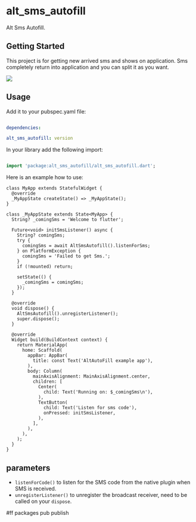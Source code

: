 # alt_sms_autofill

Alt Sms Autofill.

## Getting Started

This project is for getting new arrived sms and shows on application. Sms completely return into application and you can split it as you want.

![](https://raw.githubusercontent.com/tazik561/alt_sms_auto_fill/main/images/alt_sms_autofill.gif?raw=true) 

## Usage

  

Add it to your pubspec.yaml file:

  

```yaml

dependencies:

alt_sms_autofill: version

```

  

In your library add the following import:

  

```dart

import 'package:alt_sms_autofill/alt_sms_autofill.dart';

```

  

Here is an example how to use:

```dar
class MyApp extends StatefulWidget {
  @override
  _MyAppState createState() => _MyAppState();
}

class _MyAppState extends State<MyApp> {
  String? _comingSms = 'Welcome to flutter';

  Future<void> initSmsListener() async {
    String? comingSms;
    try {
      comingSms = await AltSmsAutofill().listenForSms;
    } on PlatformException {
      comingSms = 'Failed to get Sms.';
    }
    if (!mounted) return;

    setState(() {
      _comingSms = comingSms;
    });
  }

  @override
  void dispose() {
    AltSmsAutofill().unregisterListener();
    super.dispose();
  }

  @override
  Widget build(BuildContext context) {
    return MaterialApp(
      home: Scaffold(
        appBar: AppBar(
          title: const Text('AltAutoFill example app'),
        ),
        body: Column(
          mainAxisAlignment: MainAxisAlignment.center,
          children: [
            Center(
              child: Text('Running on: $_comingSms\n'),
            ),
            TextButton(
              child: Text('Listen for sms code'),
              onPressed: initSmsListener,
            ),
          ],
        ),
      ),
    );
  }
}
```  

## parameters

* `listenForCode()` to listen for the SMS code from the native plugin when SMS is received.
* `unregisterListener()` to unregister the broadcast receiver, need to be called on your `dispose`.

#ff packages pub publish
